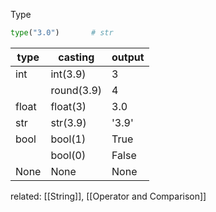 Type
```python
type("3.0")       # str
```

| type  | casting    | output |
| ----- | ---------- | ------ |
| int   | int(3.9)   | 3      |
|       | round(3.9) | 4      |
| float | float(3)   | 3.0    |
| str   | str(3.9)   | '3.9'  |
| bool  | bool(1)    | True   |
|       | bool(0)    | False  |
| None  | None       | None   |
related: [[String]], [[Operator and Comparison]]
